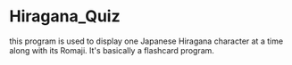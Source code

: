 # Hiragana_Quiz
this program is used to display one Japanese Hiragana character at a time along with its Romaji. It's basically a flashcard program.
